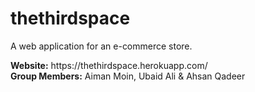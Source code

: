 # thethirdspace
A web application for an e-commerce store.
<div><strong>Website:</strong> https://thethirdspace.herokuapp.com/</div>
<div><strong>Group Members:</strong> Aiman Moin, Ubaid Ali & Ahsan Qadeer</div>


